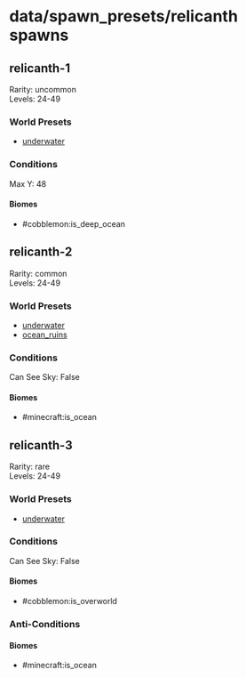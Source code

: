 # data/spawn_presets/relicanth spawns  
  
## relicanth-1  
Rarity: uncommon  
Levels: 24-49  
  
### World Presets  
* [underwater](/data/spawn_data/underwater.md)  
  
### Conditions  
Max Y: 48  
  
#### Biomes  
  * #cobblemon:is_deep_ocean
  
  
## relicanth-2  
Rarity: common  
Levels: 24-49  
  
### World Presets  
* [underwater](/data/spawn_data/underwater.md)  
* [ocean_ruins](/data/spawn_data/ocean_ruins.md)  
  
### Conditions  
Can See Sky: False  
  
#### Biomes  
  * #minecraft:is_ocean
  
  
## relicanth-3  
Rarity: rare  
Levels: 24-49  
  
### World Presets  
* [underwater](/data/spawn_data/underwater.md)  
  
### Conditions  
Can See Sky: False  
  
#### Biomes  
  * #cobblemon:is_overworld
  
  
### Anti-Conditions  
  
#### Biomes  
  * #minecraft:is_ocean
  
